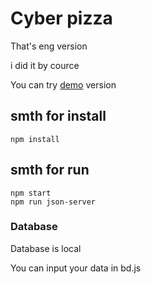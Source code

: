 # Cyber pizza

That's eng version

i did it by cource

You can try [demo](https://crazy-p1zza.herokuapp.com/) version

## smth for install

```
npm install
```

## smth for run

```
npm start
npm run json-server
```



### Database
Database is local

You can input your data in bd.js
